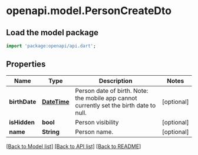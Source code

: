 # openapi.model.PersonCreateDto

## Load the model package
```dart
import 'package:openapi/api.dart';
```

## Properties
Name | Type | Description | Notes
------------ | ------------- | ------------- | -------------
**birthDate** | [**DateTime**](DateTime.md) | Person date of birth. Note: the mobile app cannot currently set the birth date to null. | [optional] 
**isHidden** | **bool** | Person visibility | [optional] 
**name** | **String** | Person name. | [optional] 

[[Back to Model list]](../README.md#documentation-for-models) [[Back to API list]](../README.md#documentation-for-api-endpoints) [[Back to README]](../README.md)


